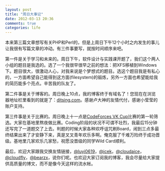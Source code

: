 ```yaml
---
layout: post
title: "周日大事记"
date: 2012-03-13 20:36
comments: true
categories: life
---
```


本来第三篇文章想写有关PHP和Perl的，但是上周日下午12个小时之内发生的事儿让我很有写篇文章的冲动。有三件事要写，就按时间顺序来吧。

第一件是关于学习和未来的。周日下午，软件设计与实践课开题了，我们这个两人小组的题目是我选的。选了一个我很早很早之前的想法：把XFS移植到Windows下。题目很大，很激动人心，对我来说是个梦想式的题目。选这个题目我是有私心的，一方面希望自己能得到这方面(filesystem)的锻炼，另外一方面也希望能给我的简历能多个亮点。辛苦我的队友了。

第二件事是关于博客的。周日晚上10点，我的博客终于有域名了！您现在在浏览器地址栏里看到的就是了：[ditsing.com](http://ditsing.com)。感谢卢大神的友情代付，感谢小莹莹的账户支持。

第三件事是关于比赛的。周日晚上十一点是[CodeForces VK Cup](http://www.codeforces.com/contest/61)比赛的第一轮筛选。大家在基地里熬夜做比赛。Coding阶段的状况不可谓不壮烈，我最后15分钟还写完了一道题交了上去。判题的时候大家各种欢呼诅咒刷Board，闹到三点多最终结果出来了才安静下来，真是叉叉青年欢乐多啊。俺克服了千难万险终于成功晋级。基地里几家欢乐几家愁，祝愿没晋级的同学Wild Card顺利。

最后，欢迎大家跟我交换友情链接，[@luyi0619](http://luyi0619.org)，[@icek](http://icek.me)，[@cloudaice](http://www.cloudaice.com/)，[@cloudfly](http://www.cloudfly.info)，[@bearzx](http://www.bearzx.com/)，说你们呢。也欢迎大家订阅我的博客，我会尽量给大家提供高质量的博文，而不是像今天这样的流水帐。

